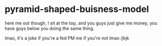 # pyramid-shaped-buisness-model
here me out though, I sit at the top, and you guys just give me money, you have guys below you doing the same thing.

lmao, it's a joke if you're a fed
PM me if you're not lmao /jkjk
